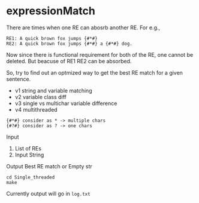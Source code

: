 # expressionMatch

There are times when one RE can abosrb another RE.
For e.g.,
```
RE1: A quick brown fox jumps {#*#}
RE2: A quick brown fox jumps {#*#} a {#*#} dog.
```

Now since there is functional requirement for both of the RE, one cannot be deleted.
But beacuse of RE1 RE2 can be absorbed.


So, try to find out an optmized way to get the best RE match for a given sentence.

- v1  string and variable matching 
- v2  variable class diff
- v3  single vs multichar variable difference 
- v4  multithreaded

```
{#*#} consider as * -> multiple chars 
{#?#} consider as ? -> one chars
```

Input 
1. List of REs 
2. Input String 

Output
Best RE match or Empty str


```
cd Single_threaded
make 
```
Currently output will go in `log.txt`


